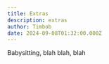 ```yaml
---
title: Extras
description: extras
author: Timbob
date: 2024-09-08T01:32:00.000Z
---
```

Babysitting, blah blah, blah
